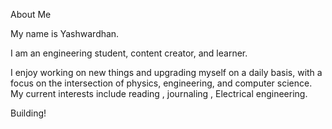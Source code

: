 About Me

My name is Yashwardhan.

I am an engineering student, content creator, and learner.

I enjoy working on new things and upgrading myself on a daily basis, with a focus on the intersection of physics, engineering, and computer science. My current interests include reading , journaling , Electrical engineering.


Building!
